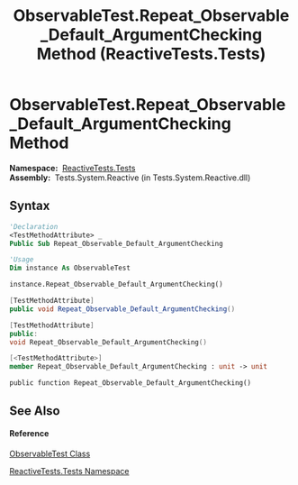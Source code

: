 ﻿---
title: ObservableTest.Repeat_Observable_Default_ArgumentChecking Method  (ReactiveTests.Tests)
TOCTitle: Repeat_Observable_Default_ArgumentChecking Method
ms:assetid: M:ReactiveTests.Tests.ObservableTest.Repeat_Observable_Default_ArgumentChecking
ms:mtpsurl: https://msdn.microsoft.com/en-us/library/reactivetests.tests.observabletest.repeat_observable_default_argumentchecking(v=VS.103)
ms:contentKeyID: 36619022
ms.date: 06/28/2011
mtps_version: v=VS.103
f1_keywords:
- ReactiveTests.Tests.ObservableTest.Repeat_Observable_Default_ArgumentChecking
dev_langs:
- CSharp
- JScript
- VB
- FSharp
- c++
---

# ObservableTest.Repeat\_Observable\_Default\_ArgumentChecking Method

**Namespace:**  [ReactiveTests.Tests](hh289046\(v=vs.103\).md)  
**Assembly:**  Tests.System.Reactive (in Tests.System.Reactive.dll)

## Syntax

``` vb
'Declaration
<TestMethodAttribute> _
Public Sub Repeat_Observable_Default_ArgumentChecking
```

``` vb
'Usage
Dim instance As ObservableTest

instance.Repeat_Observable_Default_ArgumentChecking()
```

``` csharp
[TestMethodAttribute]
public void Repeat_Observable_Default_ArgumentChecking()
```

``` c++
[TestMethodAttribute]
public:
void Repeat_Observable_Default_ArgumentChecking()
```

``` fsharp
[<TestMethodAttribute>]
member Repeat_Observable_Default_ArgumentChecking : unit -> unit 
```

``` jscript
public function Repeat_Observable_Default_ArgumentChecking()
```

## See Also

#### Reference

[ObservableTest Class](hh288687\(v=vs.103\).md)

[ReactiveTests.Tests Namespace](hh289046\(v=vs.103\).md)

